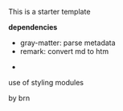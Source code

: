 This is a starter template

**dependencies**

- gray-matter: parse metadata
- remark: convert md to htm

+
use of styling modules

by brn